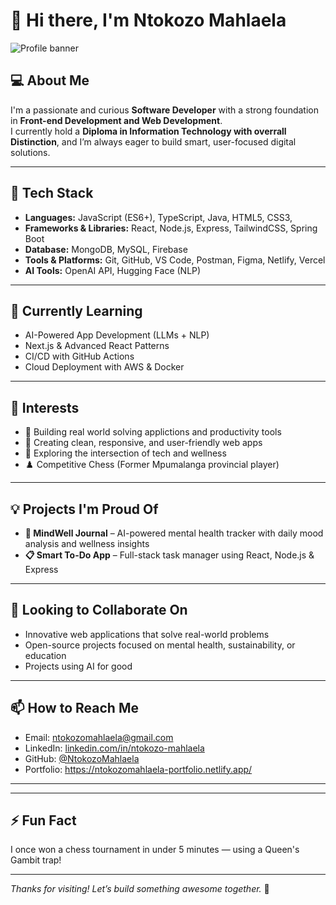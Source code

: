 # 👋 Hi there, I'm Ntokozo Mahlaela

![Profile banner](https://img.shields.io/badge/Welcome%20to%20my%20GitHub-100000?style=for-the-badge&logo=github&logoColor=white&labelColor=2b3137)

## 💻 About Me

I'm a passionate and curious **Software Developer** with a strong foundation in **Front-end Development and Web Development**.  
I currently hold a **Diploma in Information Technology with overrall Distinction**, and I’m always eager to build smart, user-focused digital solutions.

---

## 🚀 Tech Stack
- **Languages:** JavaScript (ES6+), TypeScript, Java, HTML5, CSS3, 
- **Frameworks & Libraries:** React, Node.js, Express, TailwindCSS, Spring Boot
- **Database:** MongoDB, MySQL, Firebase
- **Tools & Platforms:** Git, GitHub, VS Code, Postman, Figma, Netlify, Vercel
- **AI Tools:** OpenAI API, Hugging Face (NLP)

---

## 🌱 Currently Learning
- AI-Powered App Development (LLMs + NLP)
- Next.js & Advanced React Patterns
- CI/CD with GitHub Actions
- Cloud Deployment with AWS & Docker

---

## 👀 Interests
- 🚀 Building real world solving applictions and productivity tools  
- 📱 Creating clean, responsive, and user-friendly web apps  
- 🧠 Exploring the intersection of tech and wellness  
- ♟️ Competitive Chess (Former Mpumalanga provincial player)

---

## 💡 Projects I'm Proud Of
- **🧠 MindWell Journal** – AI-powered mental health tracker with daily mood analysis and wellness insights  
- **📋 Smart To-Do App** – Full-stack task manager using React, Node.js & Express  
 

---

## 🤝 Looking to Collaborate On
- Innovative web applications that solve real-world problems  
- Open-source projects focused on mental health, sustainability, or education  
- Projects using AI for good

---

## 📫 How to Reach Me
- Email: ntokozomahlaela@gmail.com  
- LinkedIn: [linkedin.com/in/ntokozo-mahlaela](https://www.linkedin.com/in/ntokozo-mahlaela)  
- GitHub: [@NtokozoMahlaela](https://github.com/NtokozoMahlaela)  
- Portfolio: https://ntokozomahlaela-portfolio.netlify.app/ 

---


---

## ⚡ Fun Fact
I once won a chess tournament in under 5 minutes — using a Queen's Gambit trap!

---

_Thanks for visiting! Let’s build something awesome together._ 🚀

<!---
NtokozoMahlaela/NtokozoMahlaela is a ✨ special ✨ repository because its `README.md` (this file) appears on your GitHub profile.
You can click the Preview link to take a look at your changes.
--->

